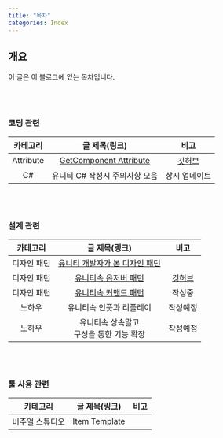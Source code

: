 ```yaml
---
title: "목차"
categories: Index
---
```


## 개요
이 글은 이 블로그에 있는 목차입니다. <br>

<br>
<br>

### 코딩 관련

| 카테고리 | 글 제목(링크) | 비고 |
|:---:|:---:|:---:|
| Attribute | [GetComponent Attribute](https://korstrix.github.io/unity/unitylibrary/attribute/GetComponent_Attribute/) | [깃허브](https://github.com/KorStrix/Unity_GetComponentAttribute) |
| C# | 유니티 C# 작성시 주의사항 모음 | 상시 업데이트 |


<br>
<br>

### 설계 관련

| 카테고리 | 글 제목(링크) | 비고 |
|:---:|:---:|:---:|
| 디자인 패턴 | [유니티 개발자가 본 디자인 패턴](https://korstrix.github.io/designpattern/Design_Pattern/) | |
| 디자인 패턴 | [유니티속 옵저버 패턴](https://korstrix.github.io/unity/unitylibrary/designpattern/Observer_Pattern/) | [깃허브](https://github.com/KorStrix/Unity_ObserverPattern) |
| 디자인 패턴 | [유니티속 커맨드 패턴]() | 작성중 |
| 노하우 | 유니티속 인풋과 리플레이 | 작성예정 |
| 노하우 | 유니티속 상속말고 <br> 구성을 통한 기능 확장 | 작성예정 |


<br>
<br>

### 툴 사용 관련

| 카테고리 | 글 제목(링크) | 비고 |
|:---:|:---:|:---:|
| 비주얼 스튜디오 | Item Template | |
